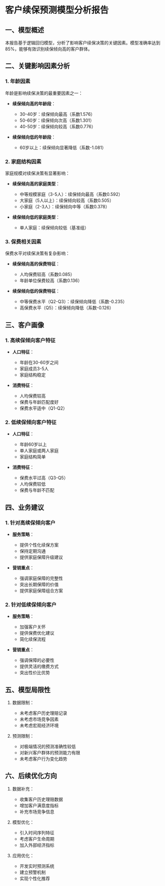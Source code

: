 # 客户续保预测模型分析报告

## 一、模型概述

本报告基于逻辑回归模型，分析了影响客户续保决策的关键因素。模型准确率达到85%，能够有效识别续保倾向高的客户群体。

## 二、关键影响因素分析

### 1. 年龄因素

年龄是影响续保决策的最重要因素之一：

- **续保倾向高的年龄段**：
  - 30-40岁：续保倾向最高（系数1.576）
  - 50-60岁：续保倾向次高（系数1.301）
  - 40-50岁：续保倾向较高（系数0.776）

- **续保倾向低的年龄段**：
  - 60岁以上：续保倾向显著降低（系数-1.081）

### 2. 家庭结构因素

家庭规模对续保决策有显著影响：

- **续保倾向高的家庭类型**：
  - 中等规模家庭（3-5人）：续保倾向最高（系数0.592）
  - 大家庭（5人以上）：续保倾向较高（系数0.505）
  - 小家庭（2-3人）：续保倾向中等（系数0.378）

- **续保倾向低的家庭类型**：
  - 单人家庭：续保倾向较低（基准组）

### 3. 保费相关因素

保费水平对续保决策有复杂影响：

- **续保倾向高的保费特征**：
  - 人均保费较高（系数0.085）
  - 年龄单位保费较高（系数0.136）

- **续保倾向低的保费特征**：
  - 中等保费水平（Q2-Q3）：续保倾向降低（系数-0.235）
  - 高保费水平（Q5）：续保倾向降低（系数-0.126）

## 三、客户画像

### 1. 高续保倾向客户特征

- **人口特征**：
  - 年龄在30-60岁之间
  - 家庭成员3-5人
  - 家庭结构稳定

- **消费特征**：
  - 人均保费较高
  - 保费与年龄匹配度好
  - 保费水平适中（Q1-Q2）

### 2. 低续保倾向客户特征

- **人口特征**：
  - 年龄60岁以上
  - 单人家庭或两人家庭
  - 家庭结构简单

- **消费特征**：
  - 保费水平过高（Q3-Q5）
  - 人均保费较低
  - 保费与年龄不匹配

## 四、业务建议

### 1. 针对高续保倾向客户

- **服务策略**：
  - 提供个性化续保方案
  - 保持定期沟通
  - 提供家庭保障升级建议

- **营销重点**：
  - 强调家庭保障的完整性
  - 突出长期保障的价值
  - 提供家庭保障组合方案

### 2. 针对低续保倾向客户

- **服务策略**：
  - 加强客户关怀
  - 提供保费优化建议
  - 简化续保流程

- **营销重点**：
  - 强调保障的必要性
  - 提供灵活的缴费方式
  - 突出性价比优势

## 五、模型局限性

1. 数据限制：
   - 未考虑客户历史理赔记录
   - 未考虑市场竞争因素
   - 未考虑宏观经济环境

2. 预测限制：
   - 对极端情况的预测准确性较低
   - 对新兴客户群体的预测能力有限
   - 未考虑客户行为变化趋势

## 六、后续优化方向

1. 数据补充：
   - 收集客户历史理赔数据
   - 增加客户满意度指标
   - 补充市场竞争信息

2. 模型优化：
   - 引入时间序列特征
   - 考虑客户生命周期
   - 加入外部经济指标

3. 应用优化：
   - 开发实时预测系统
   - 建立预警机制
   - 实现个性化推荐 
